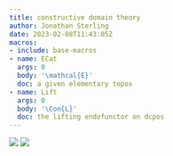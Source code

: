 ```yaml
---
title: constructive domain theory
author: Jonathan Sterling
date: 2023-02-08T11:43:05Z
macros:
- include: base-macros
- name: ECat
  args: 0
  body: '\mathcal{E}'
  doc: a given elementary topos
- name: Lift
  args: 0
  body: '\Con{L}'
  doc: the lifting endofunctor on dcpos
---
```


![](jms-001D)
![](jms-001F)
